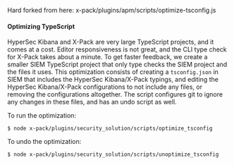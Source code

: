 Hard forked from here:
x-pack/plugins/apm/scripts/optimize-tsconfig.js


#### Optimizing TypeScript 

HyperSec Kibana and X-Pack are very large TypeScript projects, and it comes at a cost. Editor responsiveness is not great, and the CLI type check for X-Pack takes about a minute. To get faster feedback, we create a smaller SIEM TypeScript project that only type checks the SIEM project and the files it uses. This optimization consists of creating a `tsconfig.json` in SIEM that includes the HyperSec Kibana/X-Pack typings, and editing the HyperSec Kibana/X-Pack configurations to not include any files, or removing the configurations altogether. The script configures git to ignore any changes in these files, and has an undo script as well.

To run the optimization:

`$ node x-pack/plugins/security_solution/scripts/optimize_tsconfig`

To undo the optimization:

`$ node x-pack/plugins/security_solution/scripts/unoptimize_tsconfig`

